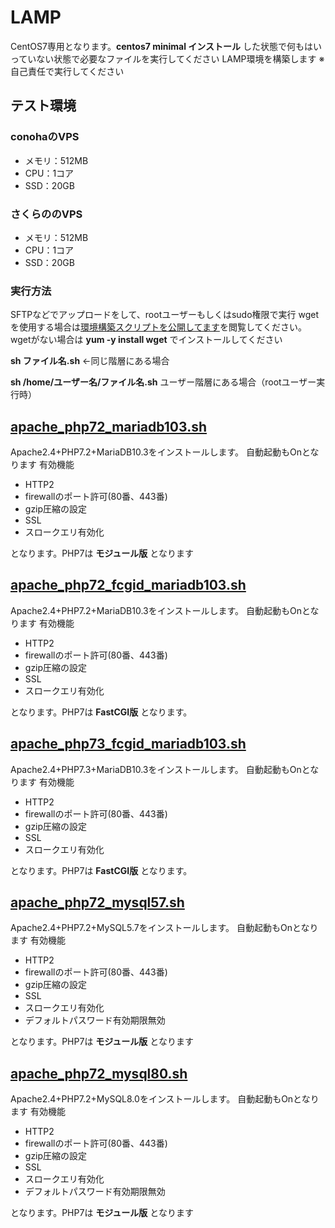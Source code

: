 # LAMP
CentOS7専用となります。**centos7 minimal インストール** した状態で何もはいっていない状態で必要なファイルを実行してください
LAMP環境を構築します
※自己責任で実行してください

## テスト環境
### conohaのVPS
* メモリ：512MB
* CPU：1コア
* SSD：20GB

### さくらののVPS
* メモリ：512MB
* CPU：1コア
* SSD：20GB

### 実行方法
SFTPなどでアップロードをして、rootユーザーもしくはsudo権限で実行
wgetを使用する場合は[環境構築スクリプトを公開してます](https://www.logw.jp/cloudserver/8886.html)を閲覧してください。
wgetがない場合は **yum -y install wget** でインストールしてください

**sh ファイル名.sh** ←同じ階層にある場合

**sh /home/ユーザー名/ファイル名.sh** ユーザー階層にある場合（rootユーザー実行時）

## [apache_php72_mariadb103.sh](https://github.com/site-lab/lamp/blob/master/apache_php72_mariadb103.sh)
Apache2.4+PHP7.2+MariaDB10.3をインストールします。
自動起動もOnとなります
有効機能
* HTTP2
* firewallのポート許可(80番、443番)
* gzip圧縮の設定
* SSL
* スロークエリ有効化

となります。PHP7は **モジュール版** となります

## [apache_php72_fcgid_mariadb103.sh](https://github.com/site-lab/lamp/blob/master/apache_php72_fcgid_mariadb103.sh)
Apache2.4+PHP7.2+MariaDB10.3をインストールします。
自動起動もOnとなります
有効機能
* HTTP2
* firewallのポート許可(80番、443番)
* gzip圧縮の設定
* SSL
* スロークエリ有効化

となります。PHP7は **FastCGI版** となります。

## [apache_php73_fcgid_mariadb103.sh](https://github.com/site-lab/lamp/blob/master/apache_php73_fcgid_mariadb103.sh)
Apache2.4+PHP7.3+MariaDB10.3をインストールします。
自動起動もOnとなります
有効機能
* HTTP2
* firewallのポート許可(80番、443番)
* gzip圧縮の設定
* SSL
* スロークエリ有効化

となります。PHP7は **FastCGI版** となります。



## [apache_php72_mysql57.sh](https://github.com/site-lab/lamp/blob/master/apache_php72_mysql57.sh)
Apache2.4+PHP7.2+MySQL5.7をインストールします。
自動起動もOnとなります
有効機能
* HTTP2
* firewallのポート許可(80番、443番)
* gzip圧縮の設定
* SSL
* スロークエリ有効化
* デフォルトパスワード有効期限無効

となります。PHP7は **モジュール版** となります

## [apache_php72_mysql80.sh](https://github.com/site-lab/lamp/blob/master/apache_php72_mysql80.sh)
Apache2.4+PHP7.2+MySQL8.0をインストールします。
自動起動もOnとなります
有効機能
* HTTP2
* firewallのポート許可(80番、443番)
* gzip圧縮の設定
* SSL
* スロークエリ有効化
* デフォルトパスワード有効期限無効

となります。PHP7は **モジュール版** となります
